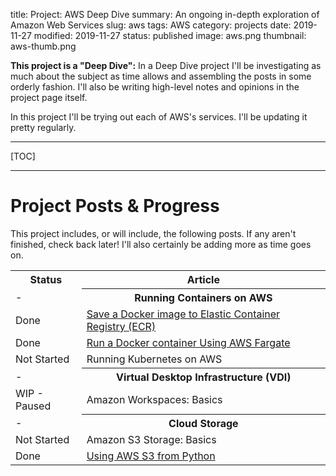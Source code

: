 title: Project: AWS Deep Dive
summary: An ongoing in-depth exploration of Amazon Web Services
slug: aws
tags: AWS
category: projects
date: 2019-11-27
modified: 2019-11-27
status: published
image: aws.png
thumbnail: aws-thumb.png

**This project is a "Deep Dive":** In a Deep Dive project I'll be investigating
as much about the subject as time allows and assembling the posts in some
orderly fashion. I'll also be writing high-level notes and opinions in the
project page itself.


In this project I'll be trying out each of AWS's services. I'll be updating it
pretty regularly.

---

[TOC]

---


# Project Posts & Progress

This project includes, or will include, the following posts.
If any aren't finished, check back later! I'll also certainly be adding more
as time goes on.

<table class="project-table">
  <tr>
    <th>Status</th>
    <th>Article</th>
  </tr>
	<tr>
		<td>-</td>
    <th>Running Containers on AWS</th>
  </tr>
  <tr>
    <td>Done</td>
    <td>
      <a href="/aws-ecr">
        Save a Docker image to Elastic Container Registry (ECR)
      </a>
    </td>
  </tr>
  <tr>
		<td>Done</td>
		<td>
      <a href="/aws-fargate">
        Run a Docker container Using AWS Fargate
      </a>
    </td>
	</tr>
  <tr>
    <td>Not Started</td>
    <td>Running Kubernetes on AWS</td>
  <tr>
    <td>-</td>
    <th>Virtual Desktop Infrastructure (VDI)</th>
  </tr>
  <tr>
    <td>WIP - Paused</td>
    <td>Amazon Workspaces: Basics</td>
  </tr>
  <tr>
    <td>-</td>
    <th>Cloud Storage</th>
  </tr>
  <tr>
    <td>Not Started</td>
    <td>Amazon S3 Storage: Basics</td>
  <tr>
    <td>Done</td>
    <td>
      <a href="/aws-s3-python">
      Using AWS S3 from Python
    </td>
</table>


